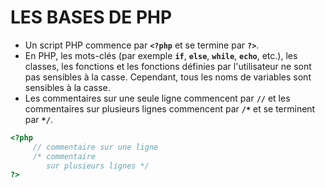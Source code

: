 # LES BASES DE PHP

- Un script PHP commence par **`<?php`** et se termine par **`?>`**.
- En PHP, les mots-clés (par exemple **`if`**, **`else`**, **`while`**, **`echo`**, etc.), les classes, les fonctions et les fonctions définies par l'utilisateur ne sont pas sensibles à la casse. Cependant, tous les noms de variables sont sensibles à la casse.
- Les commentaires sur une seule ligne commencent par **`//`** et les commentaires sur plusieurs lignes commencent par **`/*`** et se terminent par **`*/`**.

```php
<?php
     // commentaire sur une ligne
     /* commentaire 
        sur plusieurs lignes */
?>
```